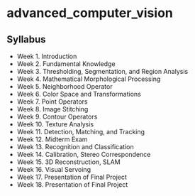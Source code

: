 # advanced_computer_vision
## Syllabus
- Week 1. Introduction
- Week 2. Fundamental Knowledge
- Week 3. Thresholding, Segmentation, and Region Analysis
- Week 4. Mathematical Morphological Processing
- Week 5. Neighborhood Operator
- Week 6. Color Space and Transformations
- Week 7. Point Operators
- Week 8. Image Stitching
- Week 9. Contour Operators
- Week 10. Texture Analysis
- Week 11. Detection, Matching, and Tracking
- Week 12. Midterm Exam
- Week 13. Recognition and Classification
- Week 14. Calibration, Stereo Correspondence
- Week 15. 3D Reconstruction, SLAM
- Week 16. Visual Servoing
- Week 17. Presentation of Final Project
- Week 18. Presentation of Final Project
